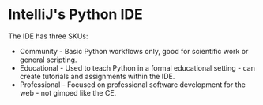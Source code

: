 # IntelliJ's Python IDE

The IDE has three SKUs:

* Community - Basic Python workflows only, good for scientific work or general scripting.
* Educational - Used to teach Python in a formal educational setting - can create tutorials and assignments within the IDE.
* Professional - Focused on professional software development for the web - not gimped like the CE.